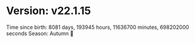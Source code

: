 # Version: v22.1.15
Time since birth: 8081 days, 193945 hours, 11636700 minutes, 698202000 seconds
Season: Autumn 🍁

